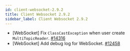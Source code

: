 ```yaml
---
id: client-websocket-2.9.2
title: Client Websocket 2.9.2 
sidebar_label: Client Websocket 2.9.2 
---
```


- [WebSocket] Fix ``ClassCastException`` when user create ``MultiTopicReader``. [#14316](https://github.com/apache/pulsar/pull/14316)
- [WebSocket] Add debug log for WebSocket. [#12458](https://github.com/apache/pulsar/pull/12458)

